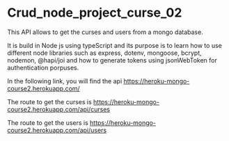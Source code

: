 # Crud_node_project_curse_02

This API allows to get the curses and users from a mongo database.

It is build in Node js using typeScript and its purpose is to learn how to use different node libraries such as express, dotenv, mongoose, bcrypt, nodemon, @hapi/joi and how to generate tokens using jsonWebToken for authentication porpuses.

In the following link, you will find the api https://heroku-mongo-course2.herokuapp.com/

The route to get the curses is https://heroku-mongo-course2.herokuapp.com/api/curses

The route to get the users is https://heroku-mongo-course2.herokuapp.com/api/users
